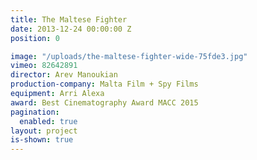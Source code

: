 ```yaml
---
title: The Maltese Fighter
date: 2013-12-24 00:00:00 Z
position: 0

image: "/uploads/the-maltese-fighter-wide-75fde3.jpg"
vimeo: 82642891
director: Arev Manoukian
production-company: Malta Film + Spy Films
equipment: Arri Alexa
award: Best Cinematography Award MACC 2015
pagination:
  enabled: true
layout: project
is-shown: true
---
```


